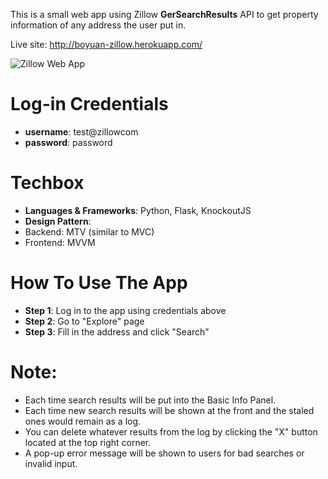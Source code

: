 This is a small web app using Zillow **GerSearchResults** API to get property information of any address the user put in. 

Live site: http://boyuan-zillow.herokuapp.com/

![Zillow Web App](http://i781.photobucket.com/albums/yy93/Jason__Yuan/fdsafsdfa_zps5ywakm12.gif)

# Log-in Credentials
* **username**: test@zillowcom
* **password**: password

# Techbox
* **Languages & Frameworks**: Python, Flask, KnockoutJS
* **Design Pattern**: 
 * Backend: MTV (similar to MVC)
 * Frontend: MVVM

# How To Use The App
* **Step 1**: Log in to the app using credentials above
* **Step 2**: Go to "Explore" page
* **Step 3**: Fill in the address and click "Search"

# Note:
 * Each time search results will be put into the Basic Info Panel.
 * Each time new search results will be shown at the front and the staled ones would remain as a log.
 * You can delete whatever results from the log by clicking the "X" button located at the top right corner.
 * A pop-up error message will be shown to users for bad searches or invalid input.